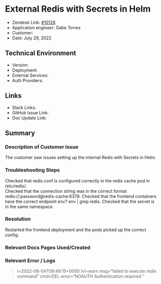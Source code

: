 
# External Redis with Secrets in Helm <!-- Ticket Title  Hint: include keywords to make it searchable -->

- Zendesk Link: [#10128](https://sourcegraph.zendesk.com/agent/tickets/10128)
- Application engineer: Gabe Torres
- Customer: <!-- Redact if this contains personally identifying information -->
- Date: July 29, 2022

<!-- Data populated from integration, speak to Ben Gordon or Michael Bali if not working -->
<!-- During Internal team trial, fill missing data manually (we are waiting for all data to sync) -->

## Technical Environment
- Version: ​
- Deployment:
- External Services:
- Auth Providers:


## Links
<!-- Data for application engineer manual entry -->
- Slack Links:
- GitHub Issue Link:
- Doc Update Link:

## Summary
### Description of Customer Issue
The customer saw issues setting up the internal Redis with Secrets in Helm.

### Troubleshooting Steps
Checked that redis.conf is configured correctly in the redis cache pod in /etc/redis/.   
Checked that the connection string was in the correct format redis://:password@redis-cache:6379. 
Checked that the frontend containers have the correct endpoint env? env | grep redis. 
Checked that the secret is in the same namespace  

### Resolution
Restarted the frontend deployment and the pods picked up the correct config.

### Relevant Docs Pages Used/Created

### Relevant Error / Logs
<!-- Please redact keys, tokens, and personal identifying information -->
> t=2022-08-04T09:49:15+0000 lvl=warn msg=“failed to execute redis command” cmd=DEL error=“NOAUTH Authentication required.”


<!-- Once complete, upload a copy to https://github.com/sourcegraph/support-tools-internal/tree/main/resolved-tickets as a .md file -->
<!-- Name the file 10128.md -->
